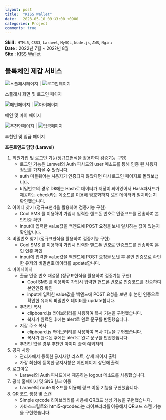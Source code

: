 ```yaml
---
layout: post
title:  "KISS Wallet"
date:   2023-05-10 09:33:00 +0900
categories: Project
comments: true
---
```


**Skill** : `HTML5`, `CSS3`, `Laravel`, `MySQL`, `Node.js`, `AWS`, `Nginx`  
**Date** : 2022년 7월 ~ 2022년 8월  
**Site** : [KISS Wallet](https://kisswallet.net/)


## 블록체인 제갑 서비스

![스플래시페이지](../assets/img/kiss/시작화면.png) | ![로그인페이지](../assets/img/kiss/로그인하기.png)  

스플래시 화면 및 로그인 페이지

![메인페이지](../assets/img/kiss/메인화면.png) | ![마이페이지](../assets/img/kiss/내정보.png)  

메인 및 마이 페이지

![추천인페이지](../assets/img/kiss/추천인.png) | ![입금페이지](../assets/img/kiss/입금하기.png)  


추천인 및 입금 페이지


**프론트엔드 담당 (Laravel)**

1. 회원가입 및 로그인 기능(정규표현식을 활용하여 검증기능 구현)
    - 로그인 기능은 Laravel의 Auth 파사드의 user 메소드를 통해 인증 된 사용자 정보를 가져올 수 있습니다.
    - auth 미들웨어는 사용자가 인증되지 않았다면 다시 로그인 페이지로 돌려보냅니다.
    - 비밀번호의 경우 DB에는 Hash로 데이터가 저장이 되어있어서 Hash파사드가 제공하는 check라는 메소드를 이용해 암호화하지 않은 데이터와 일치하는지 확인했습니다.
2. 아이디 찾기 (정규표현식을 활용하여 검증기능 구현)
    - Cool SMS 를 이용하여 가입시 입력한 핸드폰 번호로 인증코드를 전송하여 본인인증 확인
    - input에 입력한 value값을 백엔드에 POST 요청을 보내 일치하는 값이 있는지 확인합니다.
3. 비밀번호 찾기 (정규표현식을 활용하여 검증기능 구현)
    - Cool SMS 를 이용하여 가입시 입력한 핸드폰 번호로 인증코드를 전송하여 본인 인증 확인
    - input에 입력한 value값을 백엔드에 POST 요청을 보낸 후 본인 인증으로 확인한 유저의 비밀번호 데이터를 update합니다.
4. 마이페이지
    - 출금 인증 번호 재설정 (정규표현식을 활용하여 검증기능 구현)
        - Cool SMS 를 이용하여 가입시 입력한 핸드폰 번호로 인증코드를 전송하여 본인인증 확인
        - input에 입력한 value값을 백엔드에 POST 요청을 보낸 후 본인 인증으로 확인한 유저의 비밀번호 데이터를 update합니다.
    - 추천인 복사
        - clipboard.js 라이브러리를 사용하여 복사 기능을 구현했습니다.
        - 복사가 완료된 후에는 alert로 완료 문구를 반환했습니다.
    - 지갑 주소 복사
        - clipboard.js 라이브러리를 사용하여 복사 기능을 구현했습니다.
        - 복사가 완료된 후에는 alert로 완료 문구를 반환했습니다.
    - 추천인 없을 경우 추천인 아이디 출력 예외처리
5. 공지 사항
    - 관리자에서 등록한 공지사항 리스트, 상세 페이지 출력
    - 가장 최신에 등록한 공지사항은 메인페이지 상단에 출력
6. 로그아웃
    - Laravel의 Auth 파사드에서 제공하는 logout 메소드를 사용했습니다.
7. 공식 홈페이지 및 SNS 링크 이동
    - Laravel의 route 메소드를 이용해 링크 이동 기능을 구현했습니다.
8. QR 코드 생성 및 스캔
    - Simple qrcode 라이브러리를 사용해 QR코드 생성 기능을 구현했습니다.
    - 자바스크립트와 html5-qrcode라는 라이브러리를 이용해서 QR코드 스캔 기능을 구현했습니다.
